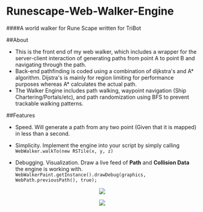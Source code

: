 # Runescape-Web-Walker-Engine
####A world walker for Rune Scape written for TriBot

##About
- This is the front end of my web walker, which includes a wrapper for the server-client interaction of generating paths from point A to point B and navigating through the path.
- Back-end pathfinding is coded using a combination of dijkstra's and A\* algorithm. Dijstra's is mainly for region limiting for performance purposes whereas A* calculates the actual path.
- The Walker Engine includes path walking, waypoint navigation (Ship Chartering/Portals/etc), and path randomization using BFS to prevent trackable walking patterns.

##Features
- Speed. Will generate a path from any two point (Given that it is mapped) in less than a second.

- Simplicity. Implement the engine into your script by simply calling
      ```
      WebWalker.walkTo(new RSTile(x, y, z)
      ```

- Debugging. Visualization. Draw a live feed of **Path** and **Collision Data** the engine is working with.
      ```
      WebWalkerPaint.getInstance().drawDebug(graphics, WebPath.previousPath(), true);
      ```
<p align="center">
  <img src="http://i.imgur.com/17hx5iK.png"/>
</p>

<p align="center">
  <img src="http://i.imgur.com/gLMRq0O.png"/>
</p>


